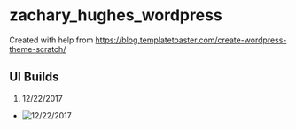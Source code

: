 # zachary_hughes_wordpress

Created with help from https://blog.templatetoaster.com/create-wordpress-theme-scratch/

## UI Builds
1. 12/22/2017
- ![12/22/2017](https://i.imgur.com/ASxpQwp.png "12/22/2017 UI Build")